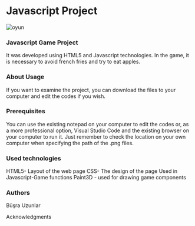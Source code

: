 # Javascript Project
![oyun](https://github.com/busrauzunlar/JavascriptProje/assets/40656223/1c33390c-be7a-4a26-8aaf-5b8ea189ed2f)
<h3>Javascript Game Project</h3>
<p>It was developed using HTML5 and Javascript technologies. In the game, it is necessary to avoid french fries and try to eat apples.

<h3>About Usage</h3>
<p>If you want to examine the project, you can download the files to your computer and edit the codes if you wish.</p>

<h3>Prerequisites</h3>
<p>You can use the existing notepad on your computer to edit the codes or, as a more professional option, 
  Visual Studio Code and the existing browser on your computer to run it. Just remember to check the location
  on your own computer when specifying the path of the .png files.</p>

<h3>Used technologies</h3>
<p>HTML5- Layout of the web page
CSS- The design of the page
Used in Javascript-Game functions
Paint3D - used for drawing game components</p>

<h3>Authors</h3>
<p>Büşra Uzunlar

Acknowledgments</p>
